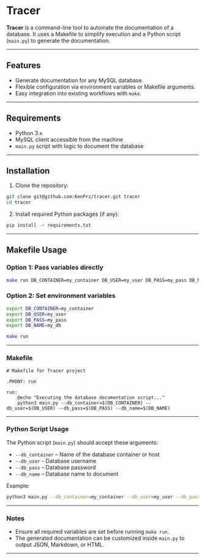 # Tracer

**Tracer** is a command-line tool to automate the documentation of a database. It uses a Makefile to simplify execution and a Python script (`main.py`) to generate the documentation.

---

## **Features**

* Generate documentation for any MySQL database.
* Flexible configuration via environment variables or Makefile arguments.
* Easy integration into existing workflows with `make`.

---

## **Requirements**

* Python 3.x
* MySQL client accessible from the machine
* `main.py` script with logic to document the database

---

## **Installation**

1. Clone the repository:

```bash
git clone git@github.com:KenPrz/tracer.git tracer
cd tracer
```

2. Install required Python packages (if any):

```bash
pip install -r requirements.txt
```

---

## **Makefile Usage**

### **Option 1: Pass variables directly**

```bash
make run DB_CONTAINER=my_container DB_USER=my_user DB_PASS=my_pass DB_NAME=my_db
```

### **Option 2: Set environment variables**

```bash
export DB_CONTAINER=my_container
export DB_USER=my_user
export DB_PASS=my_pass
export DB_NAME=my_db

make run
```

---

### **Makefile**

```make
# Makefile for Tracer project

.PHONY: run

run:
	@echo "Executing the database documentation script..."
	python3 main.py --db_container=$(DB_CONTAINER) --db_user=$(DB_USER) --db_pass=$(DB_PASS) --db_name=$(DB_NAME)
```

---

### **Python Script Usage**

The Python script (`main.py`) should accept these arguments:

* `--db_container` – Name of the database container or host
* `--db_user` – Database username
* `--db_pass` – Database password
* `--db_name` – Database name to document

Example:

```bash
python3 main.py --db_container=my_container --db_user=my_user --db_pass=my_pass --db_name=my_db
```

---

### **Notes**

* Ensure all required variables are set before running `make run`.
* The generated documentation can be customized inside `main.py` to output JSON, Markdown, or HTML.

---